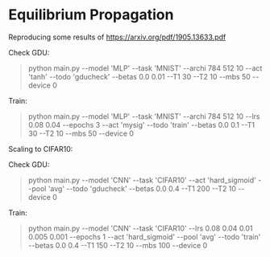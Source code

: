# Equilibrium Propagation

Reproducing some results of https://arxiv.org/pdf/1905.13633.pdf  

Check GDU:  
> python main.py --model 'MLP' --task 'MNIST' --archi 784 512 10 --act 'tanh' --todo 'gducheck' --betas 0.0 0.01 --T1 30 --T2 10 --mbs 50 --device 0  

Train:  
> python main.py --model 'MLP' --task 'MNIST' --archi 784 512 10 --lrs 0.08 0.04 --epochs 3 --act 'mysig' --todo 'train' --betas 0.0 0.1 --T1 30 --T2 10 --mbs 50 --device 0  


Scaling to CIFAR10:  

Check GDU:  
> python main.py --model 'CNN' --task 'CIFAR10' --act 'hard_sigmoid' --pool 'avg' --todo 'gducheck' --betas 0.0 0.4 --T1 200 --T2 10 --device 0  

Train:  
> python main.py --model 'CNN' --task 'CIFAR10' --lrs 0.08 0.04 0.01 0.005 0.001 --epochs 1 --act 'hard_sigmoid' --pool 'avg'  --todo 'train' --betas 0.0 0.4 --T1 150 --T2 10 --mbs 100 --device 0  


